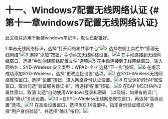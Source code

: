 # 十一、Windows7配置无线网络认证 {#第十一章windows7配置无线网络认证}

此文档只适用于新装windows笔记本，默认已配置好。



1 单击无线网络标识，选择”打开网络和共享中心”![](https://ws1.sinaimg.cn/large/006tKfTcly1fj2zc2qmb8j31c20v979i.jpg)2 选择左侧工具栏中“管理无线网络”![](https://ws3.sinaimg.cn/large/006tKfTcly1fj2zci7aj3j31c20xtwl8.jpg)3 选择”添加”按钮，手动添加无线网络设置。![](https://ws4.sinaimg.cn/large/006tKfTcly1fj2zcujc2oj31c20xt78d.jpg)4 在手动连接到无线网络窗口，选择“手动创建网络配置文件”选项![](https://ws2.sinaimg.cn/large/006tKfTcly1fj2zd5tca9j31c2124gre.jpg)5 在手动连接到无线网络窗口，输入网络名：SYD-Wireless 安全类型：WPA2-企业 选择“下一步”按钮。![](https://ws3.sinaimg.cn/large/006tKfTcly1fj2zdhjpoqj31c20x0grl.jpg)6 在提示成功添加SYD-Wireless，选择“更改连接设置”选项。![](https://ws2.sinaimg.cn/large/006tKfTcly1fj2ze5irl4j31c2124781.jpg)7 在SYD-Wireless无线网络属性窗口。选择“设置”按钮，进入网络身份认证设置。![](https://ws1.sinaimg.cn/large/006tKfTcly1fj2zej1ev6j30xr0z6n1j.jpg)8 在受保护的EAP属性
窗口，取消勾选“验证服务器证书”，再选择“配置”按钮。![](https://ws3.sinaimg.cn/large/006tKfTcly1fj2zeubc7xj30y41210zj.jpg)9 在EAP MSCHAPv2属性窗口，取消
勾选“自动使用Windows登录和密码 （以及域，如果有的话）”，选择“确认”关闭设置。![](https://ws1.sinaimg.cn/large/006tKfTcly1fj2zf86g62j30y40y4dma.jpg)10 >在SYD-Wireless无线网络属性窗口，再选择“高级设置”选项。![](https://ws1.sinaimg.cn/large/006tKfTcly1fj2zfgxi98j30xr0z942w.jpg)11 在高级设置窗口，选择802.1X设置中。指定身份验证模式中选择“用户身份验证”，并选择“确认”按钮。![](https://ws1.sinaimg.cn/large/006tKfTcly1fj2zfqpfafj30xr14wjwm.jpg)

